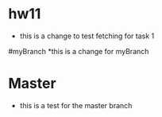 # hw11
* this is a change to test fetching for task 1


#myBranch
*this is a change for myBranch

# Master
* this is a test for the master branch

